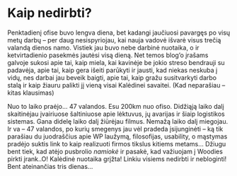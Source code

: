 # Kaip nedirbti?

<p>Penktadienį ofise buvo lengva diena, bet kadangi jaučiuosi pavargęs po visų metų darbų – per daug nesispyriojau, kai nauja vadovė išvarė visus trečią valandą dienos namo. Vistiek jau buvo nebe darbinė nuotaika, o ir ketvirtadienio pasekmės jautėsi visą dieną. Net temos blog’o įrašams galvoje sukosi apie tai, kaip miela, kai kavinėje be jokio streso bendrauji su padavėja, apie tai, kaip gera išeiti parūkyti ir jausti, kad niekas neskuba į vidų, nes darbai jau beveik baigti, apie tai, kaip gražu susitvarkyti darbo stalą ir kaip žiauru palikti jį vieną visai Kalėdinei savaitei. (Kad neparašiau – kitas klausimas)</p>
<p>Nuo to laiko praėjo… 47 valandos. Esu 200km nuo ofiso. Didžiąją laiko dalį skaitinėjau įvairiuose šaltiniuose apie lėktuvus, jų avarijas ir šiaip logistikos sistemas. Gana didelę laiko dalį žiūrėjau filmus. Nemažą laiko dalį miegojau. Ir va – 47 valandos, po kurių smegenys jau vėl pradeda įsijunginėti – ką tik parašiau du juodraščius apie WP laužymą, filosofijas, usability, o mąstymas pradėjo suktis link to kaip realizuoti firmos tikslus kitiems metams… Džiugu bent tiek, kad atėjo pusbrolio <dfn title="Namiokas(-ė) - žmogus(-ė) gyvenantis tame pačiame name">namiokė</dfn> ir pasakė, kad važiuojam į Woodies pirkti įrank..O! Kalėdinė nuotaika grįžta! Linkiu visiems nedirbti ir nebloginti! Bent ateinančias tris dienas…</p>